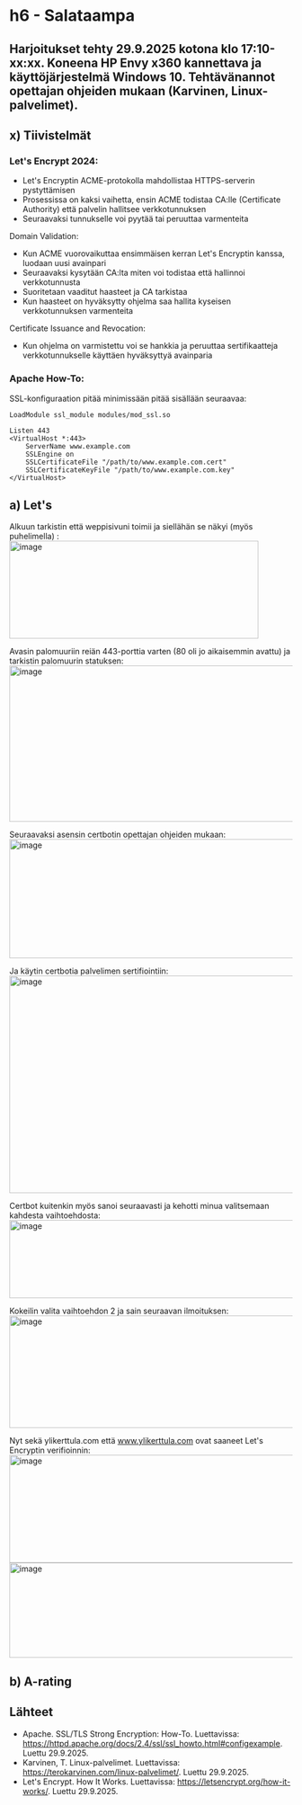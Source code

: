# h6 - Salataampa
## Harjoitukset tehty 29.9.2025 kotona klo 17:10-xx:xx. Koneena HP Envy x360 kannettava ja käyttöjärjestelmä Windows 10. Tehtävänannot opettajan ohjeiden mukaan (Karvinen, Linux-palvelimet).
## x) Tiivistelmät
### Let's Encrypt 2024:
- Let's Encryptin ACME-protokolla mahdollistaa HTTPS-serverin pystyttämisen
- Prosessissa on kaksi vaihetta, ensin ACME todistaa CA:lle (Certificate Authority) että palvelin hallitsee verkkotunnuksen
- Seuraavaksi tunnukselle voi pyytää tai peruuttaa varmenteita

Domain Validation:
- Kun ACME vuorovaikuttaa ensimmäisen kerran Let's Encryptin kanssa, luodaan uusi avainpari
- Seuraavaksi kysytään CA:lta miten voi todistaa että hallinnoi verkkotunnusta
- Suoritetaan vaaditut haasteet ja CA tarkistaa
- Kun haasteet on hyväksytty ohjelma saa hallita kyseisen verkkotunnuksen varmenteita

Certificate Issuance and Revocation:
- Kun ohjelma on varmistettu voi se hankkia ja peruuttaa sertifikaatteja verkkotunnukselle käyttäen hyväksyttyä avainparia

### Apache How-To:
SSL-konfiguraation pitää minimissään pitää sisällään seuraavaa:
```
LoadModule ssl_module modules/mod_ssl.so

Listen 443
<VirtualHost *:443>
    ServerName www.example.com
    SSLEngine on
    SSLCertificateFile "/path/to/www.example.com.cert"
    SSLCertificateKeyFile "/path/to/www.example.com.key"
</VirtualHost>
```
## a) Let's
Alkuun tarkistin että weppisivuni toimii ja siellähän se näkyi (myös puhelimella) :
<img width="443" height="174" alt="image" src="https://github.com/user-attachments/assets/e1127187-7c12-4ff2-947e-2ef81aa6f8cc" />

Avasin palomuuriin reiän 443-porttia varten (80 oli jo aikaisemmin avattu) ja tarkistin palomuurin statuksen:
<img width="597" height="278" alt="image" src="https://github.com/user-attachments/assets/4d668640-d047-424a-9dba-dd452729cfce" />

Seuraavaksi asensin certbotin opettajan ohjeiden mukaan:
<img width="882" height="212" alt="image" src="https://github.com/user-attachments/assets/1b44c72d-4998-4f80-9001-48d2981a1419" />

Ja käytin certbotia palvelimen sertifiointiin:
<img width="1045" height="387" alt="image" src="https://github.com/user-attachments/assets/2cd87012-71cd-481a-b17e-9096b72f2681" />

Certbot kuitenkin myös sanoi seuraavasti ja kehotti minua valitsemaan kahdesta vaihtoehdosta:
<img width="852" height="139" alt="image" src="https://github.com/user-attachments/assets/317ba69a-c8fc-45ca-915b-f0536628c150" />

Kokeilin valita vaihtoehdon 2 ja sain seuraavan ilmoituksen:
<img width="1173" height="200" alt="image" src="https://github.com/user-attachments/assets/cad86e9e-5bbc-4891-915f-5ca5e75f3f68" />

Nyt sekä ylikerttula.com että www.ylikerttula.com ovat saaneet Let's Encryptin verifioinnin:
<img width="594" height="192" alt="image" src="https://github.com/user-attachments/assets/eb30972e-0c3d-4f27-96ae-892ed3eacdf5" /><img width="598" height="169" alt="image" src="https://github.com/user-attachments/assets/b2e2e3b4-e862-4e98-8212-d542a7d90a5f" />

## b) A-rating

## Lähteet
- Apache. SSL/TLS Strong Encryption: How-To. Luettavissa: https://httpd.apache.org/docs/2.4/ssl/ssl_howto.html#configexample. Luettu 29.9.2025.
- Karvinen, T. Linux-palvelimet. Luettavissa: https://terokarvinen.com/linux-palvelimet/. Luettu 29.9.2025.
- Let's Encrypt. How It Works. Luettavissa: https://letsencrypt.org/how-it-works/. Luettu 29.9.2025.
